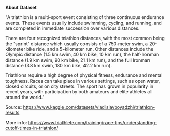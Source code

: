 **About Dataset**

"A triathlon is a multi-sport event consisting of three continuous endurance events. These events usually include swimming, cycling, and running, and are completed in immediate succession over various distances.

There are four recognized triathlon distances, with the most common being the "sprint" distance which usually consists of a 750-meter swim, a 20-kilometer bike ride, and a 5-kilometer run. Other distances include the Olympic distance (1.5 km swim, 40 km bike, 10 km run), the half-Ironman distance (1.9 km swim, 90 km bike, 21.1 km run), and the full Ironman distance (3.8 km swim, 180 km bike, 42.2 km run).

Triathlons require a high degree of physical fitness, endurance and mental toughness. Races can take place in various settings, such as open water, closed circuits, or on city streets. The sport has grown in popularity in recent years, with participation by both amateurs and elite athletes all around the world."

Source: https://www.kaggle.com/datasets/vladislavboyadzhi/triathlon-results

More info: https://www.triathlete.com/training/race-tips/understanding-cutoff-times-in-triathlon/
